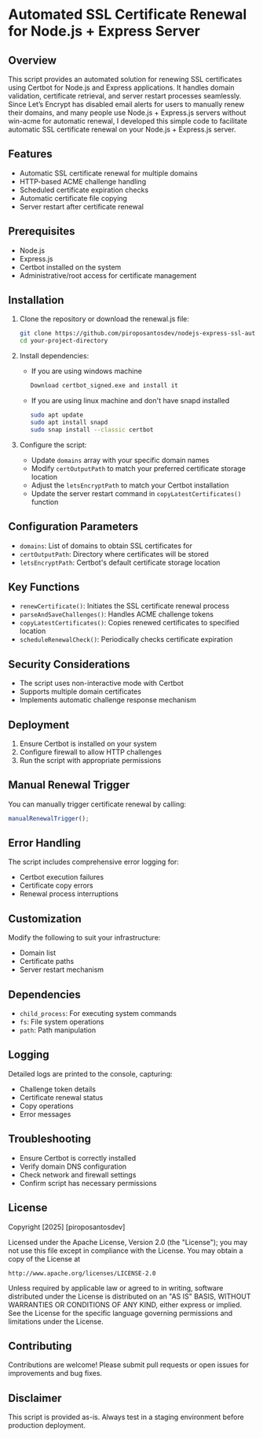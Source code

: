 # Automated SSL Certificate Renewal for Node.js + Express Server

## Overview

This script provides an automated solution for renewing SSL certificates using Certbot for Node.js and Express applications. It handles domain validation, certificate retrieval, and server restart processes seamlessly.\
Since Let’s Encrypt has disabled email alerts for users to manually renew their domains, and many people use Node.js + Express.js servers without win-acme for automatic renewal, I developed this simple code to facilitate automatic SSL certificate renewal on your Node.js + Express.js server.

## Features

- Automatic SSL certificate renewal for multiple domains
- HTTP-based ACME challenge handling
- Scheduled certificate expiration checks
- Automatic certificate file copying
- Server restart after certificate renewal

## Prerequisites

- Node.js
- Express.js
- Certbot installed on the system
- Administrative/root access for certificate management

## Installation

1. Clone the repository or download the renewal.js file:
   ```bash
   git clone https://github.com/piroposantosdev/nodejs-express-ssl-auto-renewal.git
   cd your-project-directory
   ```

2. Install dependencies:
   - If you are using windows machine
   ```bash
      Download certbot_signed.exe and install it
   ```

   - If you are using linux machine and don't have snapd installed
   ```bash
      sudo apt update
      sudo apt install snapd
      sudo snap install --classic certbot
   ```

3. Configure the script:
   - Update `domains` array with your specific domain names
   - Modify `certOutputPath` to match your preferred certificate storage location
   - Adjust the `letsEncryptPath` to match your Certbot installation
   - Update the server restart command in `copyLatestCertificates()` function

## Configuration Parameters

- `domains`: List of domains to obtain SSL certificates for
- `certOutputPath`: Directory where certificates will be stored
- `letsEncryptPath`: Certbot's default certificate storage location

## Key Functions

- `renewCertificate()`: Initiates the SSL certificate renewal process
- `parseAndSaveChallenges()`: Handles ACME challenge tokens
- `copyLatestCertificates()`: Copies renewed certificates to specified location
- `scheduleRenewalCheck()`: Periodically checks certificate expiration

## Security Considerations

- The script uses non-interactive mode with Certbot
- Supports multiple domain certificates
- Implements automatic challenge response mechanism

## Deployment

1. Ensure Certbot is installed on your system
2. Configure firewall to allow HTTP challenges
3. Run the script with appropriate permissions

## Manual Renewal Trigger

You can manually trigger certificate renewal by calling:
```javascript
manualRenewalTrigger();
```

## Error Handling

The script includes comprehensive error logging for:
- Certbot execution failures
- Certificate copy errors
- Renewal process interruptions

## Customization

Modify the following to suit your infrastructure:
- Domain list
- Certificate paths
- Server restart mechanism

## Dependencies

- `child_process`: For executing system commands
- `fs`: File system operations
- `path`: Path manipulation

## Logging

Detailed logs are printed to the console, capturing:
- Challenge token details
- Certificate renewal status
- Copy operations
- Error messages

## Troubleshooting

- Ensure Certbot is correctly installed
- Verify domain DNS configuration
- Check network and firewall settings
- Confirm script has necessary permissions

## License

Copyright [2025] [piroposantosdev]

Licensed under the Apache License, Version 2.0 (the "License");
you may not use this file except in compliance with the License.
You may obtain a copy of the License at

    http://www.apache.org/licenses/LICENSE-2.0

Unless required by applicable law or agreed to in writing, software
distributed under the License is distributed on an "AS IS" BASIS,
WITHOUT WARRANTIES OR CONDITIONS OF ANY KIND, either express or implied.
See the License for the specific language governing permissions and
limitations under the License.

## Contributing

Contributions are welcome! Please submit pull requests or open issues for improvements and bug fixes.

## Disclaimer

This script is provided as-is. Always test in a staging environment before production deployment.
